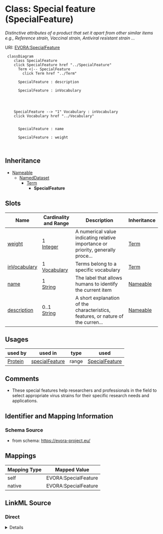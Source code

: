 

# Class: Special feature (SpecialFeature)


_Distinctive attributes of a product that set it apart from other similar items e.g., Reference strain, Vaccinal strain, Antiviral resistant strain ..._





URI: [EVORA:SpecialFeature](https://evora-project.eu/SpecialFeature)






```mermaid
 classDiagram
    class SpecialFeature
    click SpecialFeature href "../SpecialFeature"
      Term <|-- SpecialFeature
        click Term href "../Term"
      
      SpecialFeature : description
        
      SpecialFeature : inVocabulary
        
          
    
    
    SpecialFeature --> "1" Vocabulary : inVocabulary
    click Vocabulary href "../Vocabulary"

        
      SpecialFeature : name
        
      SpecialFeature : weight
        
      
```





## Inheritance
* [Nameable](Nameable.md)
    * [NamedDataset](NamedDataset.md)
        * [Term](Term.md)
            * **SpecialFeature**



## Slots

| Name | Cardinality and Range | Description | Inheritance |
| ---  | --- | --- | --- |
| [weight](weight.md) | 1 <br/> [Integer](Integer.md) | A numerical value indicating relative importance or priority, generally proce... | [Term](Term.md) |
| [inVocabulary](inVocabulary.md) | 1 <br/> [Vocabulary](Vocabulary.md) | Terms belong to a specific vocabulary | [Term](Term.md) |
| [name](name.md) | 1 <br/> [String](String.md) | The label that allows humans to identify the current item | [Nameable](Nameable.md) |
| [description](description.md) | 0..1 <br/> [String](String.md) | A short explanation of the characteristics, features, or nature of the curren... | [Nameable](Nameable.md) |





## Usages

| used by | used in | type | used |
| ---  | --- | --- | --- |
| [Protein](Protein.md) | [specialFeature](specialFeature.md) | range | [SpecialFeature](SpecialFeature.md) |






## Comments

* These special features help researchers and professionals in the field to select appropriate virus strains for their specific research needs and applications.

## Identifier and Mapping Information







### Schema Source


* from schema: https://evora-project.eu/




## Mappings

| Mapping Type | Mapped Value |
| ---  | ---  |
| self | EVORA:SpecialFeature |
| native | EVORA:SpecialFeature |







## LinkML Source

<!-- TODO: investigate https://stackoverflow.com/questions/37606292/how-to-create-tabbed-code-blocks-in-mkdocs-or-sphinx -->

### Direct

<details>
```yaml
name: SpecialFeature
description: Distinctive attributes of a product that set it apart from other similar
  items e.g., Reference strain, Vaccinal strain, Antiviral resistant strain ...
title: Special feature
comments:
- These special features help researchers and professionals in the field to select
  appropriate virus strains for their specific research needs and applications.
from_schema: https://evora-project.eu/
is_a: Term

```
</details>

### Induced

<details>
```yaml
name: SpecialFeature
description: Distinctive attributes of a product that set it apart from other similar
  items e.g., Reference strain, Vaccinal strain, Antiviral resistant strain ...
title: Special feature
comments:
- These special features help researchers and professionals in the field to select
  appropriate virus strains for their specific research needs and applications.
from_schema: https://evora-project.eu/
is_a: Term
attributes:
  weight:
    name: weight
    description: A numerical value indicating relative importance or priority, generally
      processed in ascending order. This weight helps prioritize content when organizing
      or processing data. Its value can be negative, with a default set to 0
    title: weight
    from_schema: https://evora-project.eu/
    close_mappings:
    - adms:status
    rank: 1000
    ifabsent: int(0)
    alias: weight
    owner: SpecialFeature
    domain_of:
    - DataProvider
    - Term
    range: integer
    required: true
    multivalued: false
  inVocabulary:
    name: inVocabulary
    description: Terms belong to a specific vocabulary
    title: in Vocabulary
    from_schema: https://evora-project.eu/
    aliases:
    - catalog
    close_mappings:
    - wdp:P972
    rank: 1000
    alias: inVocabulary
    owner: SpecialFeature
    domain_of:
    - Term
    range: Vocabulary
    required: true
    multivalued: false
  name:
    name: name
    description: The label that allows humans to identify the current item
    title: name
    comments:
    - 'The title of the item should be as short and descriptive as possible. E.g.
      for virus products it should basically be based on the following Pattern:

      "Virus name", "virus host type", "collection year", "country of collection"
      ex "suspected epidemiological origin", "genotype", "strain", "variant name or
      specific feature"'
    from_schema: https://evora-project.eu/
    exact_mappings:
    - dct:title
    close_mappings:
    - rdfs:label
    rank: 1000
    alias: name
    owner: SpecialFeature
    domain_of:
    - Nameable
    range: string
    required: true
    multivalued: false
  description:
    name: description
    description: A short explanation of the characteristics, features, or nature of
      the current item
    title: description
    comments:
    - 'Describe this item in few lines. This description will serve as a summary to
      present the item.

      '
    from_schema: https://evora-project.eu/
    exact_mappings:
    - dct:description
    rank: 1000
    alias: description
    owner: SpecialFeature
    domain_of:
    - Nameable
    range: string
    required: false
    multivalued: false

```
</details>